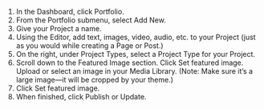 1. In the Dashboard, click Portfolio.
2. From the Portfolio submenu, select Add New.
3. Give your Project a name.
4. Using the Editor, add text, images, video, audio, etc. to your Project (just as you would while creating a Page or Post.)
5. On the right, under Project Types, select a Project Type for your Project.
6. Scroll down to the Featured Image section. Click Set featured image. Upload or select an image in your Media Library. (Note: Make sure it’s a large image—it will be cropped by your theme.)
7. Click Set featured image.
8. When finished, click Publish or Update.
